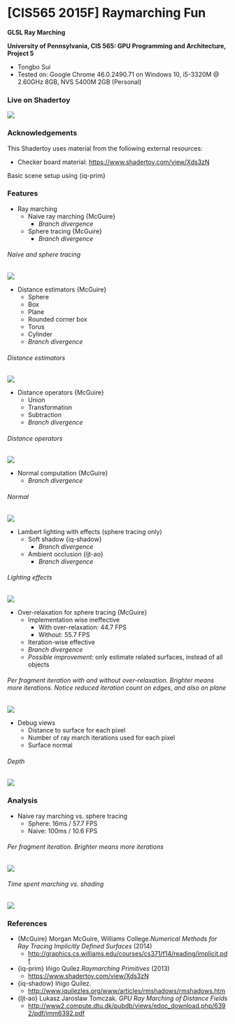 # [CIS565 2015F] Raymarching Fun

**GLSL Ray Marching**

**University of Pennsylvania, CIS 565: GPU Programming and Architecture, Project 5**

* Tongbo Sui
* Tested on: Google Chrome 46.0.2490.71 on Windows 10, i5-3320M @ 2.60GHz 8GB, NVS 5400M 2GB (Personal)

### Live on Shadertoy

[![](img/thumb.png)](https://www.shadertoy.com/view/4l2SzV)

### Acknowledgements

This Shadertoy uses material from the following external resources:
* Checker board material: https://www.shadertoy.com/view/Xds3zN

Basic scene setup using {iq-prim}

### Features

* Ray marching
  * Naive ray marching {McGuire}
    * *Branch divergence*
  * Sphere tracing {McGuire}
    * *Branch divergence*

###### Naive and sphere tracing
![](img/naive-sphere.png)

* Distance estimators {McGuire}
  * Sphere
  * Box
  * Plane
  * Rounded corner box
  * Torus
  * Cylinder
  * *Branch divergence*

###### Distance estimators
![](img/estimators.png)

* Distance operators {McGuire}
  * Union
  * Transformation
  * Subtraction
  * *Branch divergence*

###### Distance operators
![](img/operators.png)

* Normal computation {McGuire}
  * *Branch divergence*

###### Normal
![](img/normal.png)

* Lambert lighting with effects (sphere tracing only)
  * Soft shadow {iq-shadow}
    * *Branch divergence*
  * Ambient occlusion {ljt-ao}
    * *Branch divergence*

###### Lighting effects
![](img/lightings.png)

* Over-relaxation for sphere tracing {McGuire}
  * Implementation wise ineffective
    * With over-relaxation: 44.7 FPS
    * Without: 55.7 FPS
  * Iteration-wise effective
  * *Branch divergence*
  * *Possible improvement*: only estimate related surfaces, instead of all objects

###### Per fragment iteration with and without over-relaxation. Brighter means more iterations. Notice reduced iteration count on edges, and also on plane
![](img/relax-norelax.png)

* Debug views
  * Distance to surface for each pixel
  * Number of ray march iterations used for each pixel
  * Surface normal

###### Depth
![](img/depth.png)

### Analysis

* Naive ray marching vs. sphere tracing
  * Sphere: 16ms / 57.7 FPS
  * Naive: 100ms / 10.6 FPS

###### Per fragment iteration. Brighter means more iterations
![](img/iter-naive-sphere.png)

###### Time spent marching vs. shading
![](img/march-time.png)

### References

* {McGuire} Morgan McGuire, Williams College.*Numerical Methods for Ray Tracing Implicitly Defined Surfaces* (2014)
  * http://graphics.cs.williams.edu/courses/cs371/f14/reading/implicit.pdf
* {iq-prim} Iñigo Quílez.*Raymarching Primitives* (2013)
  * https://www.shadertoy.com/view/Xds3zN
* {iq-shadow} Iñigo Quílez.
  * http://www.iquilezles.org/www/articles/rmshadows/rmshadows.htm
* {ljt-ao} Lukasz Jaroslaw Tomczak. *GPU Ray Marching of Distance Fields*
  * http://www2.compute.dtu.dk/pubdb/views/edoc_download.php/6392/pdf/imm6392.pdf